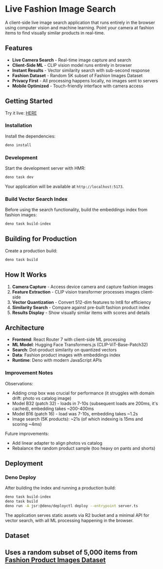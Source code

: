 # Live Fashion Image Search

A client-side live image search application that runs entirely in the browser
using computer vision and machine learning. Point your camera at fashion items
to find visually similar products in real-time.

## Features

- **Live Camera Search** - Real-time image capture and search
- **Client-Side ML** - CLIP vision model runs entirely in browser
- **Instant Results** - Vector similarity search with sub-second response
- **Fashion Dataset** - Random 5K subset of Fashion Images Dataset
- **Privacy First** - All processing happens locally, no images sent to servers
- **Mobile Optimized** - Touch-friendly interface with camera access

## Getting Started

Try it live: [HERE](https://fashion-image-search.svilupp.deno.net/)

### Installation

Install the dependencies:

```bash
deno install
```

### Development

Start the development server with HMR:

```bash
deno task dev
```

Your application will be available at `http://localhost:5173`.

### Build Vector Search Index

Before using the search functionality, build the embeddings index from fashion
images:

```bash
deno task build-index
```

## Building for Production

Create a production build:

```bash
deno task build
```

## How It Works

1. **Camera Capture** - Access device camera and capture fashion images
2. **Feature Extraction** - CLIP vision transformer processes images client-side
3. **Vector Quantization** - Convert 512-dim features to Int8 for efficiency
4. **Similarity Search** - Compare against pre-built fashion product index
5. **Results Display** - Show visually similar items with scores and details

## Architecture

- **Frontend**: React Router 7 with client-side ML processing
- **ML Model**: Hugging Face Transformers.js (CLIP-ViT-Base-Patch32)
- **Search**: Dot-product similarity on quantized vectors
- **Data**: Fashion product images with embeddings index
- **Runtime**: Deno with modern JavaScript APIs

### Improvement Notes

Observations:
- Adding crop box was crucial for performance (it struggles with domain drift:
  photo vs catalog image)
- Model B32 (patch 32) - loads in 7-10s (subsequent loads are 200ms, it's cached), embedding takes ~200-400ms
- Model B16 (patch 16) - load was 7-10s, embedding takes
  ~1.2s
- Image search (5K products): ~21s (of which indexing is 15ms and scoring ~4ms)

Future improvements:

- Add linear adapter to align photos vs catalog
- Rebalance the random product sample (too heavy on pants and shorts)

## Deployment

### Deno Deploy

After building the index and running a production build:

```bash
deno task build-index
deno task build
deno run -A jsr:@deno/deployctl deploy --entrypoint server.ts
```

The application serves static assets via R2 bucket and a minimal API for vector
search, with all ML processing happening in the browser.

## Dataset

Uses a random subset of 5,000 items from [Fashion Product Images Dataset](https://www.kaggle.com/datasets/paramaggarwal/fashion-product-images-dataset)
---

